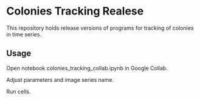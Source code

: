 # Colonies Tracking Realese

This repository holds release versions of programs for tracking of colonies in time series.

## Usage

Open notebook colonies_tracking_collab.ipynb in Google Collab.

Adjust parameters and image series name.

Run cells.